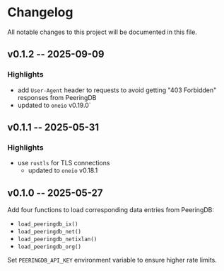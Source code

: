 # Changelog

All notable changes to this project will be documented in this file.

## v0.1.2 -- 2025-09-09

### Highlights

* add `User-Agent` header to requests to avoid getting "403 Forbidden" responses from PeeringDB
* updated to `oneio` v0.19.0`

## v0.1.1 -- 2025-05-31

### Highlights

* use `rustls` for TLS connections
    * updated to `oneio` v0.18.1

## v0.1.0 -- 2025-05-27

Add four functions to load corresponding data entries from PeeringDB:

* `load_peeringdb_ix()`
* `load_peeringdb_net()`
* `load_peeringdb_netixlan()`
* `load_peeringdb_org()`

Set `PEERINGDB_API_KEY` environment variable to ensure higher rate limits.
